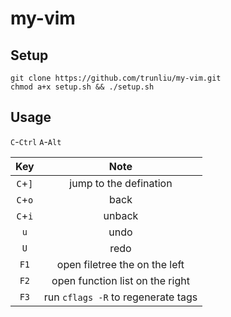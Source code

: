 # my-vim
## Setup
```
git clone https://github.com/trunliu/my-vim.git
chmod a+x setup.sh && ./setup.sh
```

## Usage
`C`-`Ctrl`
`A`-`Alt`

| Key | Note |
| :--: | :--: | 
| `C`+`]` | jump to the defination | 
| `C`+`o` | back | 
| `C`+`i` | unback  | 
| `u`|  undo | 
| `U` | redo | 
| `F1`   | open filetree the on the left |
| `F2`   | open function list on the right |
| `F3`   |  run `cflags -R` to regenerate tags |
